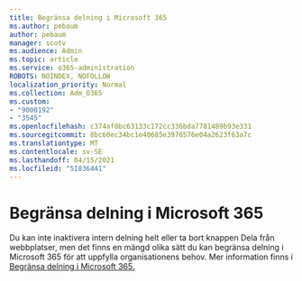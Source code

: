 ```yaml
---
title: Begränsa delning i Microsoft 365
ms.author: pebaum
author: pebaum
manager: scotv
ms.audience: Admin
ms.topic: article
ms.service: o365-administration
ROBOTS: NOINDEX, NOFOLLOW
localization_priority: Normal
ms.collection: Adm_O365
ms.custom:
- "9000192"
- "3545"
ms.openlocfilehash: c374af0bc63133c172cc336bda7781489b93e331
ms.sourcegitcommit: 8bc60ec34bc1e40685e3976576e04a2623f63a7c
ms.translationtype: MT
ms.contentlocale: sv-SE
ms.lasthandoff: 04/15/2021
ms.locfileid: "51836441"
---
```

# <a name="limit-sharing-in-microsoft-365"></a>Begränsa delning i Microsoft 365

Du kan inte inaktivera intern delning helt eller ta bort knappen Dela från webbplatser, men det finns en mängd olika sätt du kan begränsa delning i Microsoft 365 för att uppfylla organisationens behov. Mer information finns i [Begränsa delning i Microsoft 365.](https://docs.microsoft.com/Office365/Enterprise/microsoft-365-limit-sharing)
